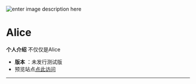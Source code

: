 ![enter image description here](http://q1.qlogo.cn/g?b=qq&nk=2676547504&s=640)
# Alice

**个人介绍** 不仅仅是Alice
- **版本** ：未发行测试版
- 预览站点[点此访问](http://a.conn.tk)
-------------------


